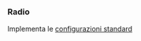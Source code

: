 ### Radio
Implementa le [configurazioni standard](../../base.md#Neicomponentisonogestiteleseguentiproprietà)